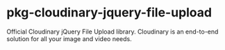 # pkg-cloudinary-jquery-file-upload
Official Cloudinary jQuery File Upload library. Cloudinary is an end-to-end solution for all your image and video needs.
